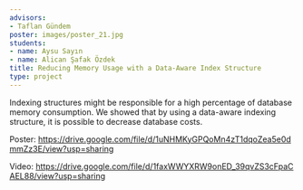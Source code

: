 ```yaml
---
advisors:
- Taflan Gündem
poster: images/poster_21.jpg
students:
- name: Aysu Sayın
- name: Alican Şafak Özdek
title: Reducing Memory Usage with a Data-Aware Index Structure
type: project
---
```


Indexing structures might be responsible for a high percentage of database memory consumption. We showed that by using a data-aware indexing structure, it is possible to decrease database costs.


Poster: <https://drive.google.com/file/d/1uNHMKyGPQoMn4zT1dqoZea5e0dmmZz3E/view?usp=sharing>


Video: <https://drive.google.com/file/d/1faxWWYXRW9onED_39qvZS3cFpaCAEL88/view?usp=sharing>